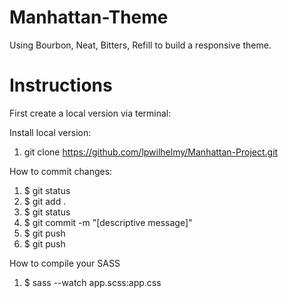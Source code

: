 Manhattan-Theme
=================
Using Bourbon, Neat, Bitters, Refill to build a responsive theme. 

Instructions
=================
First create a local version via terminal:

Install local version:

1. git clone https://github.com/lpwilhelmy/Manhattan-Project.git

How to commit changes: 
1. $ git status
2. $ git add . 
3. $ git status
4. $ git commit -m "[descriptive message]"
5. $ git push
6. $ git push

How to compile your SASS 

1. $ sass --watch app.scss:app.css
